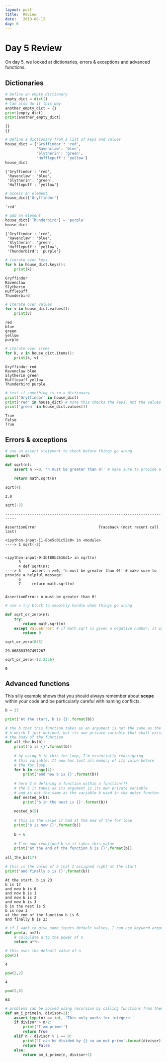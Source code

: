 ```yaml
---
layout: post
title:  Review
date:   2019-08-12
day: 6
---
```



# Day 5 Review

On day 5, we looked at dictionaries, errors & exceptions and advanced functions.

## Dictionaries


```python
# Define an empty dictionary 
empty_dict = dict()
# Can also do it this way
another_empty_dict = {}
print(empty_dict)
print(another_empty_dict)
```

    {}
    {}



```python
# Define a dictionary from a list of keys and values
house_dict = {'Gryffindor': 'red',
              'Ravenclaw': 'blue',
              'Slytherin': 'green',
              'Hufflepuff': 'yellow'}
house_dict
```




    {'Gryffindor': 'red',
     'Ravenclaw': 'blue',
     'Slytherin': 'green',
     'Hufflepuff': 'yellow'}




```python
# access an element
house_dict['Gryffindor']
```




    'red'




```python
# add an element
house_dict['Thunderbird'] = 'purple'
house_dict
```




    {'Gryffindor': 'red',
     'Ravenclaw': 'blue',
     'Slytherin': 'green',
     'Hufflepuff': 'yellow',
     'Thunderbird': 'purple'}




```python
# iterate over keys
for k in house_dict.keys():
    print(k)
```

    Gryffindor
    Ravenclaw
    Slytherin
    Hufflepuff
    Thunderbird



```python
# iterate over values
for v in house_dict.values():
    print(v)
```

    red
    blue
    green
    yellow
    purple



```python
# iterate over items
for k, v in house_dict.items():
    print(k, v)
```

    Gryffindor red
    Ravenclaw blue
    Slytherin green
    Hufflepuff yellow
    Thunderbird purple



```python
# test if something is in a dictionary
print('Gryffindor' in house_dict)
print('red' in house_dict) # note this checks the keys, not the values!
print('green' in house_dict.values())
```

    True
    False
    True


## Errors & exceptions


```python
# use an assert statement to check before things go wrong 
import math

def sqrt(n):
    assert n >=0, 'n must be greater than 0!' # make sure to provide a helpful message!
    
    return math.sqrt(n)
```


```python
sqrt(4)
```




    2.0




```python
sqrt(-3)
```


    ---------------------------------------------------------------------------

    AssertionError                            Traceback (most recent call last)

    <ipython-input-11-8be5c01c52c0> in <module>
    ----> 1 sqrt(-3)
    

    <ipython-input-9-3bf80b3516d1> in sqrt(n)
          3 
          4 def sqrt(n):
    ----> 5     assert n >=0, 'n must be greater than 0!' # make sure to provide a helpful message!
          6 
          7     return math.sqrt(n)


    AssertionError: n must be greater than 0!



```python
# use a try block to smoothly handle when things go wrong

def sqrt_or_zero(n):
    try:
        return math.sqrt(n)
    except ValueError: # if math.sqrt is given a negative number, it will raise this
        return 0
```


```python
sqrt_or_zero(845)
```




    29.068883707497267




```python
sqrt_or_zero(-12.2356)
```




    0



## Advanced functions

This silly example shows that you should always remember about **scope** within your code and be particularly careful with naming conflicts.


```python
b = 23

print('At the start, b is {}'.format(b))

# the b that this function takes as an argument is not the same as the variable 
# b which I just defined, but its own private variable that shall exist within 
# the body of the function
def all_the_bs(b):
    print('b is {}'.format(b))
    
    # by using b in this for loop, I'm essentially reassigning 
    # this variable. It now has lost all memory of its value before 
    # the for loop. 
    for b in range(4):
        print('and now b is {}'.format(b))
    
    # here I'm defining a function within a function(!)
    # the b it takes as its argument is its own private variable
    # and is not the same as the variable b used in the outer functon
    def nested_b(b):
        print('b in the nest is {}'.format(b))
    
    nested_b(5)
    
    # this is the value it had at the end of the for loop
    print('b is now {}'.format(b))
    
    b = 6
    
    # I've now redefined b so it takes this value
    print('at the end of the function b is {}'.format(b))
    
all_the_bs(17)

# this is the value of b that I assigned right at the start
print('and finally b is {}'.format(b))
```

    At the start, b is 23
    b is 17
    and now b is 0
    and now b is 1
    and now b is 2
    and now b is 3
    b in the nest is 5
    b is now 3
    at the end of the function b is 6
    and finally b is 23



```python
# if I want to give some inputs default values, I can use keyword arguments
def pow(a, n=2):
    # calculate a to the power of n
    return a**n
```


```python
# this uses the default value of n
pow(2)
```




    4




```python
pow(2,2)
```




    4




```python
pow(2,6)
```




    64




```python
# problems can be solved using recursion by calling functions from themselves
def am_i_prime(n, divisor=2):
    assert type(n) == int, 'This only works for integers!'
    if divisor > n/2:
        print('I am prime!')
        return True
    elif n / divisor % 1 == 0:
        print('I can be divided by {} so am not prime'.format(divisor))
        return False
    else:
        return am_i_prime(n, divisor+1)
```


```python

```
